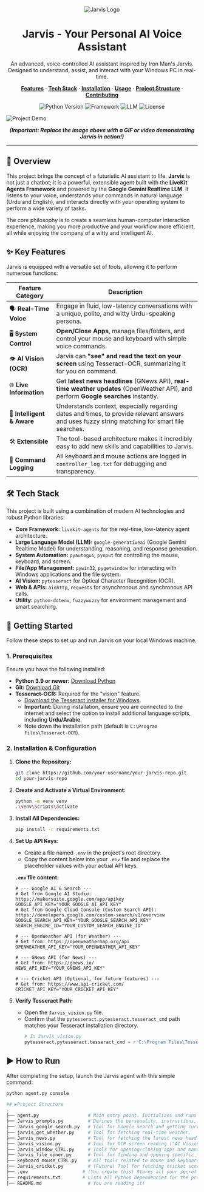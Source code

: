 <div align="center">
  <img src=""C:\Users\Muhammad Bilal\Pictures\download.jpeg"" alt="Jarvis Logo">
  <h1>Jarvis - Your Personal AI Voice Assistant</h1>
  <p>
    An advanced, voice-controlled AI assistant inspired by Iron Man's Jarvis. Designed to understand, assist, and interact with your Windows PC in real-time.
  </p>
  <p>
    <a href="#-key-features"><strong>Features</strong></a> ·
    <a href="#-tech-stack"><strong>Tech Stack</strong></a> ·
    <a href="#-getting-started"><strong>Installation</strong></a> ·
    <a href="#-how-to-run"><strong>Usage</strong></a> ·
    <a href="#-project-structure"><strong>Project Structure</strong></a> ·
    <a href="#-contributing"><strong>Contributing</strong></a>
  </p>
  <p>
    <img src="https://img.shields.io/badge/Python-3.9%2B-blue?style=for-the-badge&logo=python" alt="Python Version">
    <img src="https://img.shields.io/badge/Framework-LiveKit_Agents-orange?style=for-the-badge" alt="Framework">
    <img src="https://img.shields.io/badge/LLM-Google_Gemini-4285F4?style=for-the-badge&logo=google" alt="LLM">
    <img src="https://img.shields.io/badge/License-MIT-green?style=for-the-badge" alt="License">
  </p>
</div>

![Project Demo](https://placehold.co/800x400/2d3748/ffffff?text=Add+a+GIF+Demo+of+Your+Project+Here)
*<p align="center"><strong>(Important: Replace the image above with a GIF or video demonstrating Jarvis in action!)</strong></p>*

---

## 📖 Overview

This project brings the concept of a futuristic AI assistant to life. **Jarvis** is not just a chatbot; it is a powerful, extensible agent built with the **LiveKit Agents Framework** and powered by the **Google Gemini Realtime LLM**. It listens to your voice, understands your commands in natural language (Urdu and English), and interacts directly with your operating system to perform a wide variety of tasks.

The core philosophy is to create a seamless human-computer interaction experience, making you more productive and your workflow more efficient, all while enjoying the company of a witty and intelligent AI.

## ✨ Key Features

Jarvis is equipped with a versatile set of tools, allowing it to perform numerous functions:

| Feature Category        | Description                                                                                                                              |
| ----------------------- | ---------------------------------------------------------------------------------------------------------------------------------------- |
| 🗣️ **Real-Time Voice**  | Engage in fluid, low-latency conversations with a unique, polite, and witty Urdu-speaking persona.                                       |
| 🖥️ **System Control**    | **Open/Close Apps**, manage files/folders, and control your mouse and keyboard with simple voice commands.                               |
| 👁️ **AI Vision (OCR)**  | Jarvis can **"see" and read the text on your screen** using Tesseract-OCR, summarizing it for you on command.                              |
| 🌐 **Live Information** | Get **latest news headlines** (GNews API), **real-time weather updates** (OpenWeather API), and perform **Google searches** instantly. |
| 🧠 **Intelligent & Aware** | Understands context, especially regarding dates and times, to provide relevant answers and uses fuzzy string matching for smart file searches. |
| 🛠️ **Extensible**        | The tool-based architecture makes it incredibly easy to add new skills and capabilities to Jarvis.                                         |
| 📝 **Command Logging**    | All keyboard and mouse actions are logged in `controller_log.txt` for debugging and transparency.                                        |

## 🛠️ Tech Stack

This project is built using a combination of modern AI technologies and robust Python libraries:

-   **Core Framework:** `livekit-agents` for the real-time, low-latency agent architecture.
-   **Large Language Model (LLM):** `google-generativeai` (Google Gemini Realtime Model) for understanding, reasoning, and response generation.
-   **System Automation:** `pyautogui`, `pynput` for controlling the mouse, keyboard, and screen.
-   **File/App Management:** `pywin32`, `pygetwindow` for interacting with Windows applications and the file system.
-   **AI Vision:** `pytesseract` for Optical Character Recognition (OCR).
-   **Web & APIs:** `aiohttp`, `requests` for asynchronous and synchronous API calls.
-   **Utility:** `python-dotenv`, `fuzzywuzzy` for environment management and smart searching.

## 🚀 Getting Started

Follow these steps to set up and run Jarvis on your local Windows machine.

### 1. Prerequisites

Ensure you have the following installed:

-   **Python 3.9 or newer:** [Download Python](https://www.python.org/downloads/)
-   **Git:** [Download Git](https://git-scm.com/downloads)
-   **Tesseract-OCR:** Required for the "vision" feature.
    -   [Download the Tesseract installer for Windows](https://github.com/UB-Mannheim/tesseract/wiki).
    -   **Important:** During installation, ensure you are connected to the internet and select the option to install additional language scripts, including **Urdu/Arabic**.
    -   Note down the installation path (default is `C:\Program Files\Tesseract-OCR`).

### 2. Installation & Configuration

1.  **Clone the Repository:**
    ```bash
    git clone https://github.com/your-username/your-jarvis-repo.git
    cd your-jarvis-repo
    ```

2.  **Create and Activate a Virtual Environment:**
    ```bash
    python -m venv venv
    .\venv\Scripts\activate
    ```

3.  **Install All Dependencies:**
    ```bash
    pip install -r requirements.txt
    ```

4.  **Set Up API Keys:**
    -   Create a file named `.env` in the project's root directory.
    -   Copy the content below into your `.env` file and replace the placeholder values with your actual API keys.

    **`.env` file content:**
    ```dotenv
    # --- Google AI & Search ---
    # Get from Google AI Studio: https://makersuite.google.com/app/apikey
    GOOGLE_API_KEY="YOUR_GOOGLE_AI_API_KEY"
    # Get from Google Cloud Console (Custom Search API): https://developers.google.com/custom-search/v1/overview
    GOOGLE_SEARCH_API_KEY="YOUR_GOOGLE_SEARCH_API_KEY"
    SEARCH_ENGINE_ID="YOUR_CUSTOM_SEARCH_ENGINE_ID"

    # --- OpenWeather API (for Weather) ---
    # Get from: https://openweathermap.org/api
    OPENWEATHER_API_KEY="YOUR_OPENWEATHER_API_KEY"

    # --- GNews API (for News) ---
    # Get from: https://gnews.io/
    NEWS_API_KEY="YOUR_GNEWS_API_KEY"

    # --- Cricket API (Optional, for future features) ---
    # Get from: https://www.api-cricket.com/
    CRICKET_API_KEY="YOUR_CRICKET_API_KEY"
    ```

5.  **Verify Tesseract Path:**
    -   Open the `Jarvis_vision.py` file.
    -   Confirm that the `pytesseract.pytesseract.tesseract_cmd` path matches your Tesseract installation directory.
        ```python
        # In Jarvis_vision.py
        pytesseract.pytesseract.tesseract_cmd = r'C:\Program Files\Tesseract-OCR\tesseract.exe'
        ```

## ▶️ How to Run

After completing the setup, launch the Jarvis agent with this simple command:

```bash
python agent.py console

## ▶Project Structure 
.
├── agent.py                  # Main entry point. Initializes and runs the agent.
├── Jarvis_prompts.py         # Defines the personality, instructions, and persona of Jarvis.
├── Jarvis_google_search.py   # Tool for Google Search and getting current date/time.
├── jarvis_get_whether.py     # Tool for fetching real-time weather.
├── Jarvis_news.py            # Tool for fetching the latest news headlines.
├── Jarvis_vision.py          # Tool for OCR screen reading ("AI Vision").
├── Jarvis_window_CTRL.py     # Tools for opening/closing apps and managing folders.
├── Jarvis_file_opner.py      # Tool for finding and opening specific files.
├── keyboard_mouse_CTRL.py    # All tools related to mouse and keyboard automation.
|── Jarvis_cricket.py         # (Future) Tool for fetching cricket scores.
├── .env                    # (You create this) Stores all your secret API keys.
├── requirements.txt        # Lists all Python dependencies for the project.
|── README.md                 # You are reading it!
